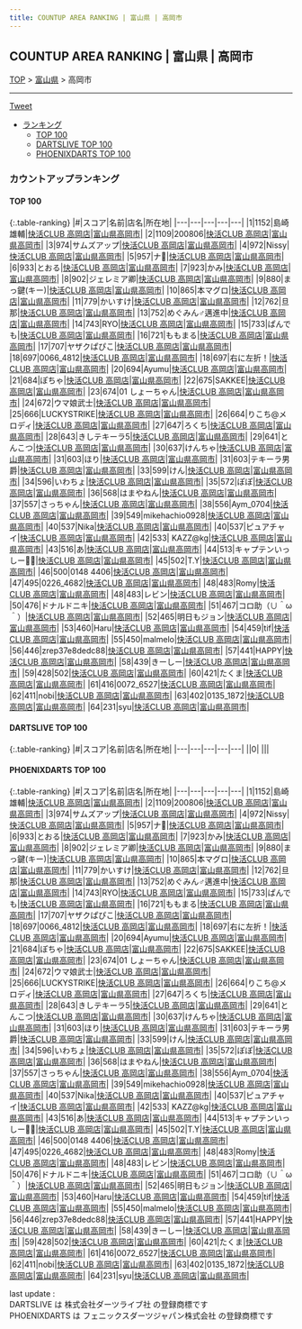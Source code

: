 ```yaml
---
title: COUNTUP AREA RANKING | 富山県 | 高岡市
---
```

## COUNTUP AREA RANKING | 富山県 | 高岡市

[TOP](/darts/rank/) > [富山県](/darts/rank/富山県/) > 高岡市

___

<a href="https://twitter.com/share?ref_src=twsrc%5Etfw" data-text="COUNTUP AREA RANKING | 富山県高岡市" class="twitter-share-button" data-hashtags="DARTSLIVE,PHOENIXDARTS,darts,ダーツ" data-show-count="false">Tweet</a>

* [ランキング](#カウントアップランキング)
    * [TOP 100](#top-100)
    * [DARTSLIVE TOP 100](#dartslive-top-100)
    * [PHOENIXDARTS TOP 100](#phoenixdarts-top-100)

### カウントアップランキング

#### TOP 100



{:.table-ranking}
|#|スコア|名前|店名|所在地|
|---|---|---|---|---|
|1|1152|<span class="rank-name-pd">島崎 雄輔</span>|<a href="https://vs.phoenixdarts.com/jp/shop/shopDetailInfo/s_75702?s_seq=75702">快活CLUB 高岡店</a>|<a href="/darts/rank/富山県/高岡市">富山県高岡市</a>|
|2|1109|<span class="rank-name-pd">200806</span>|<a href="https://vs.phoenixdarts.com/jp/shop/shopDetailInfo/s_75702?s_seq=75702">快活CLUB 高岡店</a>|<a href="/darts/rank/富山県/高岡市">富山県高岡市</a>|
|3|974|<span class="rank-name-pd">サムズアップ</span>|<a href="https://vs.phoenixdarts.com/jp/shop/shopDetailInfo/s_75702?s_seq=75702">快活CLUB 高岡店</a>|<a href="/darts/rank/富山県/高岡市">富山県高岡市</a>|
|4|972|<span class="rank-name-pd">Nissy</span>|<a href="https://vs.phoenixdarts.com/jp/shop/shopDetailInfo/s_75702?s_seq=75702">快活CLUB 高岡店</a>|<a href="/darts/rank/富山県/高岡市">富山県高岡市</a>|
|5|957|<span class="rank-name-pd">ナ👺</span>|<a href="https://vs.phoenixdarts.com/jp/shop/shopDetailInfo/s_75702?s_seq=75702">快活CLUB 高岡店</a>|<a href="/darts/rank/富山県/高岡市">富山県高岡市</a>|
|6|933|<span class="rank-name-pd">とおる</span>|<a href="https://vs.phoenixdarts.com/jp/shop/shopDetailInfo/s_75702?s_seq=75702">快活CLUB 高岡店</a>|<a href="/darts/rank/富山県/高岡市">富山県高岡市</a>|
|7|923|<span class="rank-name-pd">かみ</span>|<a href="https://vs.phoenixdarts.com/jp/shop/shopDetailInfo/s_75702?s_seq=75702">快活CLUB 高岡店</a>|<a href="/darts/rank/富山県/高岡市">富山県高岡市</a>|
|8|902|<span class="rank-name-pd">ジェレミア卿</span>|<a href="https://vs.phoenixdarts.com/jp/shop/shopDetailInfo/s_75702?s_seq=75702">快活CLUB 高岡店</a>|<a href="/darts/rank/富山県/高岡市">富山県高岡市</a>|
|9|880|<span class="rank-name-pd">まっ鍵(キー)</span>|<a href="https://vs.phoenixdarts.com/jp/shop/shopDetailInfo/s_75702?s_seq=75702">快活CLUB 高岡店</a>|<a href="/darts/rank/富山県/高岡市">富山県高岡市</a>|
|10|865|<span class="rank-name-pd">本マグロ</span>|<a href="https://vs.phoenixdarts.com/jp/shop/shopDetailInfo/s_75702?s_seq=75702">快活CLUB 高岡店</a>|<a href="/darts/rank/富山県/高岡市">富山県高岡市</a>|
|11|779|<span class="rank-name-pd">かいすけ</span>|<a href="https://vs.phoenixdarts.com/jp/shop/shopDetailInfo/s_75702?s_seq=75702">快活CLUB 高岡店</a>|<a href="/darts/rank/富山県/高岡市">富山県高岡市</a>|
|12|762|<span class="rank-name-pd">旦那</span>|<a href="https://vs.phoenixdarts.com/jp/shop/shopDetailInfo/s_75702?s_seq=75702">快活CLUB 高岡店</a>|<a href="/darts/rank/富山県/高岡市">富山県高岡市</a>|
|13|752|<span class="rank-name-pd">めぐみん♂邁進中</span>|<a href="https://vs.phoenixdarts.com/jp/shop/shopDetailInfo/s_75702?s_seq=75702">快活CLUB 高岡店</a>|<a href="/darts/rank/富山県/高岡市">富山県高岡市</a>|
|14|743|<span class="rank-name-pd">RYO</span>|<a href="https://vs.phoenixdarts.com/jp/shop/shopDetailInfo/s_75702?s_seq=75702">快活CLUB 高岡店</a>|<a href="/darts/rank/富山県/高岡市">富山県高岡市</a>|
|15|733|<span class="rank-name-pd">ぱんでも</span>|<a href="https://vs.phoenixdarts.com/jp/shop/shopDetailInfo/s_75702?s_seq=75702">快活CLUB 高岡店</a>|<a href="/darts/rank/富山県/高岡市">富山県高岡市</a>|
|16|721|<span class="rank-name-pd">ももまる</span>|<a href="https://vs.phoenixdarts.com/jp/shop/shopDetailInfo/s_75702?s_seq=75702">快活CLUB 高岡店</a>|<a href="/darts/rank/富山県/高岡市">富山県高岡市</a>|
|17|707|<span class="rank-name-pd">ヤザクぱぴこ</span>|<a href="https://vs.phoenixdarts.com/jp/shop/shopDetailInfo/s_75702?s_seq=75702">快活CLUB 高岡店</a>|<a href="/darts/rank/富山県/高岡市">富山県高岡市</a>|
|18|697|<span class="rank-name-pd">0066_4812</span>|<a href="https://vs.phoenixdarts.com/jp/shop/shopDetailInfo/s_75702?s_seq=75702">快活CLUB 高岡店</a>|<a href="/darts/rank/富山県/高岡市">富山県高岡市</a>|
|18|697|<span class="rank-name-pd">右に左折！</span>|<a href="https://vs.phoenixdarts.com/jp/shop/shopDetailInfo/s_75702?s_seq=75702">快活CLUB 高岡店</a>|<a href="/darts/rank/富山県/高岡市">富山県高岡市</a>|
|20|694|<span class="rank-name-pd">Ayumu</span>|<a href="https://vs.phoenixdarts.com/jp/shop/shopDetailInfo/s_75702?s_seq=75702">快活CLUB 高岡店</a>|<a href="/darts/rank/富山県/高岡市">富山県高岡市</a>|
|21|684|<span class="rank-name-pd">ぽちゃ</span>|<a href="https://vs.phoenixdarts.com/jp/shop/shopDetailInfo/s_75702?s_seq=75702">快活CLUB 高岡店</a>|<a href="/darts/rank/富山県/高岡市">富山県高岡市</a>|
|22|675|<span class="rank-name-pd">SAKKEE</span>|<a href="https://vs.phoenixdarts.com/jp/shop/shopDetailInfo/s_75702?s_seq=75702">快活CLUB 高岡店</a>|<a href="/darts/rank/富山県/高岡市">富山県高岡市</a>|
|23|674|<span class="rank-name-pd">01 しょーちゃん</span>|<a href="https://vs.phoenixdarts.com/jp/shop/shopDetailInfo/s_75702?s_seq=75702">快活CLUB 高岡店</a>|<a href="/darts/rank/富山県/高岡市">富山県高岡市</a>|
|24|672|<span class="rank-name-pd">ウマ娘武士</span>|<a href="https://vs.phoenixdarts.com/jp/shop/shopDetailInfo/s_75702?s_seq=75702">快活CLUB 高岡店</a>|<a href="/darts/rank/富山県/高岡市">富山県高岡市</a>|
|25|666|<span class="rank-name-pd">LUCKYSTRIKE</span>|<a href="https://vs.phoenixdarts.com/jp/shop/shopDetailInfo/s_75702?s_seq=75702">快活CLUB 高岡店</a>|<a href="/darts/rank/富山県/高岡市">富山県高岡市</a>|
|26|664|<span class="rank-name-pd">りこち@メロディ</span>|<a href="https://vs.phoenixdarts.com/jp/shop/shopDetailInfo/s_75702?s_seq=75702">快活CLUB 高岡店</a>|<a href="/darts/rank/富山県/高岡市">富山県高岡市</a>|
|27|647|<span class="rank-name-pd">ろくち</span>|<a href="https://vs.phoenixdarts.com/jp/shop/shopDetailInfo/s_75702?s_seq=75702">快活CLUB 高岡店</a>|<a href="/darts/rank/富山県/高岡市">富山県高岡市</a>|
|28|643|<span class="rank-name-pd">きしテキーラ5</span>|<a href="https://vs.phoenixdarts.com/jp/shop/shopDetailInfo/s_75702?s_seq=75702">快活CLUB 高岡店</a>|<a href="/darts/rank/富山県/高岡市">富山県高岡市</a>|
|29|641|<span class="rank-name-pd">とんこつ</span>|<a href="https://vs.phoenixdarts.com/jp/shop/shopDetailInfo/s_75702?s_seq=75702">快活CLUB 高岡店</a>|<a href="/darts/rank/富山県/高岡市">富山県高岡市</a>|
|30|637|<span class="rank-name-pd">けんちゃ</span>|<a href="https://vs.phoenixdarts.com/jp/shop/shopDetailInfo/s_75702?s_seq=75702">快活CLUB 高岡店</a>|<a href="/darts/rank/富山県/高岡市">富山県高岡市</a>|
|31|603|<span class="rank-name-pd">ほり</span>|<a href="https://vs.phoenixdarts.com/jp/shop/shopDetailInfo/s_75702?s_seq=75702">快活CLUB 高岡店</a>|<a href="/darts/rank/富山県/高岡市">富山県高岡市</a>|
|31|603|<span class="rank-name-pd">テキーラ男爵</span>|<a href="https://vs.phoenixdarts.com/jp/shop/shopDetailInfo/s_75702?s_seq=75702">快活CLUB 高岡店</a>|<a href="/darts/rank/富山県/高岡市">富山県高岡市</a>|
|33|599|<span class="rank-name-pd">けん</span>|<a href="https://vs.phoenixdarts.com/jp/shop/shopDetailInfo/s_75702?s_seq=75702">快活CLUB 高岡店</a>|<a href="/darts/rank/富山県/高岡市">富山県高岡市</a>|
|34|596|<span class="rank-name-pd">いわちょ</span>|<a href="https://vs.phoenixdarts.com/jp/shop/shopDetailInfo/s_75702?s_seq=75702">快活CLUB 高岡店</a>|<a href="/darts/rank/富山県/高岡市">富山県高岡市</a>|
|35|572|<span class="rank-name-pd">ぽぽ</span>|<a href="https://vs.phoenixdarts.com/jp/shop/shopDetailInfo/s_75702?s_seq=75702">快活CLUB 高岡店</a>|<a href="/darts/rank/富山県/高岡市">富山県高岡市</a>|
|36|568|<span class="rank-name-pd">はまやねん</span>|<a href="https://vs.phoenixdarts.com/jp/shop/shopDetailInfo/s_75702?s_seq=75702">快活CLUB 高岡店</a>|<a href="/darts/rank/富山県/高岡市">富山県高岡市</a>|
|37|557|<span class="rank-name-pd">さっちゃん</span>|<a href="https://vs.phoenixdarts.com/jp/shop/shopDetailInfo/s_75702?s_seq=75702">快活CLUB 高岡店</a>|<a href="/darts/rank/富山県/高岡市">富山県高岡市</a>|
|38|556|<span class="rank-name-pd">Aym_0704</span>|<a href="https://vs.phoenixdarts.com/jp/shop/shopDetailInfo/s_75702?s_seq=75702">快活CLUB 高岡店</a>|<a href="/darts/rank/富山県/高岡市">富山県高岡市</a>|
|39|549|<span class="rank-name-pd">mikehachio0928</span>|<a href="https://vs.phoenixdarts.com/jp/shop/shopDetailInfo/s_75702?s_seq=75702">快活CLUB 高岡店</a>|<a href="/darts/rank/富山県/高岡市">富山県高岡市</a>|
|40|537|<span class="rank-name-pd">Nika</span>|<a href="https://vs.phoenixdarts.com/jp/shop/shopDetailInfo/s_75702?s_seq=75702">快活CLUB 高岡店</a>|<a href="/darts/rank/富山県/高岡市">富山県高岡市</a>|
|40|537|<span class="rank-name-pd">ピュアチャイ</span>|<a href="https://vs.phoenixdarts.com/jp/shop/shopDetailInfo/s_75702?s_seq=75702">快活CLUB 高岡店</a>|<a href="/darts/rank/富山県/高岡市">富山県高岡市</a>|
|42|533|<span class="rank-name-pd"> KAZZ@kg</span>|<a href="https://vs.phoenixdarts.com/jp/shop/shopDetailInfo/s_75702?s_seq=75702">快活CLUB 高岡店</a>|<a href="/darts/rank/富山県/高岡市">富山県高岡市</a>|
|43|516|<span class="rank-name-pd">あ</span>|<a href="https://vs.phoenixdarts.com/jp/shop/shopDetailInfo/s_75702?s_seq=75702">快活CLUB 高岡店</a>|<a href="/darts/rank/富山県/高岡市">富山県高岡市</a>|
|44|513|<span class="rank-name-pd">キャプテンいっしー🏴‍☠️</span>|<a href="https://vs.phoenixdarts.com/jp/shop/shopDetailInfo/s_75702?s_seq=75702">快活CLUB 高岡店</a>|<a href="/darts/rank/富山県/高岡市">富山県高岡市</a>|
|45|502|<span class="rank-name-pd">T.Y</span>|<a href="https://vs.phoenixdarts.com/jp/shop/shopDetailInfo/s_75702?s_seq=75702">快活CLUB 高岡店</a>|<a href="/darts/rank/富山県/高岡市">富山県高岡市</a>|
|46|500|<span class="rank-name-pd">0148 4406</span>|<a href="https://vs.phoenixdarts.com/jp/shop/shopDetailInfo/s_75702?s_seq=75702">快活CLUB 高岡店</a>|<a href="/darts/rank/富山県/高岡市">富山県高岡市</a>|
|47|495|<span class="rank-name-pd">0226_4682</span>|<a href="https://vs.phoenixdarts.com/jp/shop/shopDetailInfo/s_75702?s_seq=75702">快活CLUB 高岡店</a>|<a href="/darts/rank/富山県/高岡市">富山県高岡市</a>|
|48|483|<span class="rank-name-pd">Romy</span>|<a href="https://vs.phoenixdarts.com/jp/shop/shopDetailInfo/s_75702?s_seq=75702">快活CLUB 高岡店</a>|<a href="/darts/rank/富山県/高岡市">富山県高岡市</a>|
|48|483|<span class="rank-name-pd">レビン</span>|<a href="https://vs.phoenixdarts.com/jp/shop/shopDetailInfo/s_75702?s_seq=75702">快活CLUB 高岡店</a>|<a href="/darts/rank/富山県/高岡市">富山県高岡市</a>|
|50|476|<span class="rank-name-pd">ドナルドニキ</span>|<a href="https://vs.phoenixdarts.com/jp/shop/shopDetailInfo/s_75702?s_seq=75702">快活CLUB 高岡店</a>|<a href="/darts/rank/富山県/高岡市">富山県高岡市</a>|
|51|467|<span class="rank-name-pd">コロ助（∪＾ω＾）</span>|<a href="https://vs.phoenixdarts.com/jp/shop/shopDetailInfo/s_75702?s_seq=75702">快活CLUB 高岡店</a>|<a href="/darts/rank/富山県/高岡市">富山県高岡市</a>|
|52|465|<span class="rank-name-pd">明日もジョン</span>|<a href="https://vs.phoenixdarts.com/jp/shop/shopDetailInfo/s_75702?s_seq=75702">快活CLUB 高岡店</a>|<a href="/darts/rank/富山県/高岡市">富山県高岡市</a>|
|53|460|<span class="rank-name-pd">Haru</span>|<a href="https://vs.phoenixdarts.com/jp/shop/shopDetailInfo/s_75702?s_seq=75702">快活CLUB 高岡店</a>|<a href="/darts/rank/富山県/高岡市">富山県高岡市</a>|
|54|459|<span class="rank-name-pd">tif</span>|<a href="https://vs.phoenixdarts.com/jp/shop/shopDetailInfo/s_75702?s_seq=75702">快活CLUB 高岡店</a>|<a href="/darts/rank/富山県/高岡市">富山県高岡市</a>|
|55|450|<span class="rank-name-pd">malmelo</span>|<a href="https://vs.phoenixdarts.com/jp/shop/shopDetailInfo/s_75702?s_seq=75702">快活CLUB 高岡店</a>|<a href="/darts/rank/富山県/高岡市">富山県高岡市</a>|
|56|446|<span class="rank-name-pd">zrep37e8dedc88</span>|<a href="https://vs.phoenixdarts.com/jp/shop/shopDetailInfo/s_75702?s_seq=75702">快活CLUB 高岡店</a>|<a href="/darts/rank/富山県/高岡市">富山県高岡市</a>|
|57|441|<span class="rank-name-pd">HAPPY</span>|<a href="https://vs.phoenixdarts.com/jp/shop/shopDetailInfo/s_75702?s_seq=75702">快活CLUB 高岡店</a>|<a href="/darts/rank/富山県/高岡市">富山県高岡市</a>|
|58|439|<span class="rank-name-pd">きーしー</span>|<a href="https://vs.phoenixdarts.com/jp/shop/shopDetailInfo/s_75702?s_seq=75702">快活CLUB 高岡店</a>|<a href="/darts/rank/富山県/高岡市">富山県高岡市</a>|
|59|428|<span class="rank-name-pd">502</span>|<a href="https://vs.phoenixdarts.com/jp/shop/shopDetailInfo/s_75702?s_seq=75702">快活CLUB 高岡店</a>|<a href="/darts/rank/富山県/高岡市">富山県高岡市</a>|
|60|421|<span class="rank-name-pd">たくま</span>|<a href="https://vs.phoenixdarts.com/jp/shop/shopDetailInfo/s_75702?s_seq=75702">快活CLUB 高岡店</a>|<a href="/darts/rank/富山県/高岡市">富山県高岡市</a>|
|61|416|<span class="rank-name-pd">0072_6527</span>|<a href="https://vs.phoenixdarts.com/jp/shop/shopDetailInfo/s_75702?s_seq=75702">快活CLUB 高岡店</a>|<a href="/darts/rank/富山県/高岡市">富山県高岡市</a>|
|62|411|<span class="rank-name-pd">nobi</span>|<a href="https://vs.phoenixdarts.com/jp/shop/shopDetailInfo/s_75702?s_seq=75702">快活CLUB 高岡店</a>|<a href="/darts/rank/富山県/高岡市">富山県高岡市</a>|
|63|402|<span class="rank-name-pd">0135_1872</span>|<a href="https://vs.phoenixdarts.com/jp/shop/shopDetailInfo/s_75702?s_seq=75702">快活CLUB 高岡店</a>|<a href="/darts/rank/富山県/高岡市">富山県高岡市</a>|
|64|231|<span class="rank-name-pd">syu</span>|<a href="https://vs.phoenixdarts.com/jp/shop/shopDetailInfo/s_75702?s_seq=75702">快活CLUB 高岡店</a>|<a href="/darts/rank/富山県/高岡市">富山県高岡市</a>|


#### DARTSLIVE TOP 100



{:.table-ranking}
|#|スコア|名前|店名|所在地|
|---|---|---|---|---|
||0|<span class="rank-name-dl"> </span>|<a href=""></a>|<a href="/darts/rank//"></a>|


#### PHOENIXDARTS TOP 100



{:.table-ranking}
|#|スコア|名前|店名|所在地|
|---|---|---|---|---|
|1|1152|<span class="rank-name-pd">島崎 雄輔</span>|<a href="https://vs.phoenixdarts.com/jp/shop/shopDetailInfo/s_75702?s_seq=75702">快活CLUB 高岡店</a>|<a href="/darts/rank/富山県/高岡市">富山県高岡市</a>|
|2|1109|<span class="rank-name-pd">200806</span>|<a href="https://vs.phoenixdarts.com/jp/shop/shopDetailInfo/s_75702?s_seq=75702">快活CLUB 高岡店</a>|<a href="/darts/rank/富山県/高岡市">富山県高岡市</a>|
|3|974|<span class="rank-name-pd">サムズアップ</span>|<a href="https://vs.phoenixdarts.com/jp/shop/shopDetailInfo/s_75702?s_seq=75702">快活CLUB 高岡店</a>|<a href="/darts/rank/富山県/高岡市">富山県高岡市</a>|
|4|972|<span class="rank-name-pd">Nissy</span>|<a href="https://vs.phoenixdarts.com/jp/shop/shopDetailInfo/s_75702?s_seq=75702">快活CLUB 高岡店</a>|<a href="/darts/rank/富山県/高岡市">富山県高岡市</a>|
|5|957|<span class="rank-name-pd">ナ👺</span>|<a href="https://vs.phoenixdarts.com/jp/shop/shopDetailInfo/s_75702?s_seq=75702">快活CLUB 高岡店</a>|<a href="/darts/rank/富山県/高岡市">富山県高岡市</a>|
|6|933|<span class="rank-name-pd">とおる</span>|<a href="https://vs.phoenixdarts.com/jp/shop/shopDetailInfo/s_75702?s_seq=75702">快活CLUB 高岡店</a>|<a href="/darts/rank/富山県/高岡市">富山県高岡市</a>|
|7|923|<span class="rank-name-pd">かみ</span>|<a href="https://vs.phoenixdarts.com/jp/shop/shopDetailInfo/s_75702?s_seq=75702">快活CLUB 高岡店</a>|<a href="/darts/rank/富山県/高岡市">富山県高岡市</a>|
|8|902|<span class="rank-name-pd">ジェレミア卿</span>|<a href="https://vs.phoenixdarts.com/jp/shop/shopDetailInfo/s_75702?s_seq=75702">快活CLUB 高岡店</a>|<a href="/darts/rank/富山県/高岡市">富山県高岡市</a>|
|9|880|<span class="rank-name-pd">まっ鍵(キー)</span>|<a href="https://vs.phoenixdarts.com/jp/shop/shopDetailInfo/s_75702?s_seq=75702">快活CLUB 高岡店</a>|<a href="/darts/rank/富山県/高岡市">富山県高岡市</a>|
|10|865|<span class="rank-name-pd">本マグロ</span>|<a href="https://vs.phoenixdarts.com/jp/shop/shopDetailInfo/s_75702?s_seq=75702">快活CLUB 高岡店</a>|<a href="/darts/rank/富山県/高岡市">富山県高岡市</a>|
|11|779|<span class="rank-name-pd">かいすけ</span>|<a href="https://vs.phoenixdarts.com/jp/shop/shopDetailInfo/s_75702?s_seq=75702">快活CLUB 高岡店</a>|<a href="/darts/rank/富山県/高岡市">富山県高岡市</a>|
|12|762|<span class="rank-name-pd">旦那</span>|<a href="https://vs.phoenixdarts.com/jp/shop/shopDetailInfo/s_75702?s_seq=75702">快活CLUB 高岡店</a>|<a href="/darts/rank/富山県/高岡市">富山県高岡市</a>|
|13|752|<span class="rank-name-pd">めぐみん♂邁進中</span>|<a href="https://vs.phoenixdarts.com/jp/shop/shopDetailInfo/s_75702?s_seq=75702">快活CLUB 高岡店</a>|<a href="/darts/rank/富山県/高岡市">富山県高岡市</a>|
|14|743|<span class="rank-name-pd">RYO</span>|<a href="https://vs.phoenixdarts.com/jp/shop/shopDetailInfo/s_75702?s_seq=75702">快活CLUB 高岡店</a>|<a href="/darts/rank/富山県/高岡市">富山県高岡市</a>|
|15|733|<span class="rank-name-pd">ぱんでも</span>|<a href="https://vs.phoenixdarts.com/jp/shop/shopDetailInfo/s_75702?s_seq=75702">快活CLUB 高岡店</a>|<a href="/darts/rank/富山県/高岡市">富山県高岡市</a>|
|16|721|<span class="rank-name-pd">ももまる</span>|<a href="https://vs.phoenixdarts.com/jp/shop/shopDetailInfo/s_75702?s_seq=75702">快活CLUB 高岡店</a>|<a href="/darts/rank/富山県/高岡市">富山県高岡市</a>|
|17|707|<span class="rank-name-pd">ヤザクぱぴこ</span>|<a href="https://vs.phoenixdarts.com/jp/shop/shopDetailInfo/s_75702?s_seq=75702">快活CLUB 高岡店</a>|<a href="/darts/rank/富山県/高岡市">富山県高岡市</a>|
|18|697|<span class="rank-name-pd">0066_4812</span>|<a href="https://vs.phoenixdarts.com/jp/shop/shopDetailInfo/s_75702?s_seq=75702">快活CLUB 高岡店</a>|<a href="/darts/rank/富山県/高岡市">富山県高岡市</a>|
|18|697|<span class="rank-name-pd">右に左折！</span>|<a href="https://vs.phoenixdarts.com/jp/shop/shopDetailInfo/s_75702?s_seq=75702">快活CLUB 高岡店</a>|<a href="/darts/rank/富山県/高岡市">富山県高岡市</a>|
|20|694|<span class="rank-name-pd">Ayumu</span>|<a href="https://vs.phoenixdarts.com/jp/shop/shopDetailInfo/s_75702?s_seq=75702">快活CLUB 高岡店</a>|<a href="/darts/rank/富山県/高岡市">富山県高岡市</a>|
|21|684|<span class="rank-name-pd">ぽちゃ</span>|<a href="https://vs.phoenixdarts.com/jp/shop/shopDetailInfo/s_75702?s_seq=75702">快活CLUB 高岡店</a>|<a href="/darts/rank/富山県/高岡市">富山県高岡市</a>|
|22|675|<span class="rank-name-pd">SAKKEE</span>|<a href="https://vs.phoenixdarts.com/jp/shop/shopDetailInfo/s_75702?s_seq=75702">快活CLUB 高岡店</a>|<a href="/darts/rank/富山県/高岡市">富山県高岡市</a>|
|23|674|<span class="rank-name-pd">01 しょーちゃん</span>|<a href="https://vs.phoenixdarts.com/jp/shop/shopDetailInfo/s_75702?s_seq=75702">快活CLUB 高岡店</a>|<a href="/darts/rank/富山県/高岡市">富山県高岡市</a>|
|24|672|<span class="rank-name-pd">ウマ娘武士</span>|<a href="https://vs.phoenixdarts.com/jp/shop/shopDetailInfo/s_75702?s_seq=75702">快活CLUB 高岡店</a>|<a href="/darts/rank/富山県/高岡市">富山県高岡市</a>|
|25|666|<span class="rank-name-pd">LUCKYSTRIKE</span>|<a href="https://vs.phoenixdarts.com/jp/shop/shopDetailInfo/s_75702?s_seq=75702">快活CLUB 高岡店</a>|<a href="/darts/rank/富山県/高岡市">富山県高岡市</a>|
|26|664|<span class="rank-name-pd">りこち@メロディ</span>|<a href="https://vs.phoenixdarts.com/jp/shop/shopDetailInfo/s_75702?s_seq=75702">快活CLUB 高岡店</a>|<a href="/darts/rank/富山県/高岡市">富山県高岡市</a>|
|27|647|<span class="rank-name-pd">ろくち</span>|<a href="https://vs.phoenixdarts.com/jp/shop/shopDetailInfo/s_75702?s_seq=75702">快活CLUB 高岡店</a>|<a href="/darts/rank/富山県/高岡市">富山県高岡市</a>|
|28|643|<span class="rank-name-pd">きしテキーラ5</span>|<a href="https://vs.phoenixdarts.com/jp/shop/shopDetailInfo/s_75702?s_seq=75702">快活CLUB 高岡店</a>|<a href="/darts/rank/富山県/高岡市">富山県高岡市</a>|
|29|641|<span class="rank-name-pd">とんこつ</span>|<a href="https://vs.phoenixdarts.com/jp/shop/shopDetailInfo/s_75702?s_seq=75702">快活CLUB 高岡店</a>|<a href="/darts/rank/富山県/高岡市">富山県高岡市</a>|
|30|637|<span class="rank-name-pd">けんちゃ</span>|<a href="https://vs.phoenixdarts.com/jp/shop/shopDetailInfo/s_75702?s_seq=75702">快活CLUB 高岡店</a>|<a href="/darts/rank/富山県/高岡市">富山県高岡市</a>|
|31|603|<span class="rank-name-pd">ほり</span>|<a href="https://vs.phoenixdarts.com/jp/shop/shopDetailInfo/s_75702?s_seq=75702">快活CLUB 高岡店</a>|<a href="/darts/rank/富山県/高岡市">富山県高岡市</a>|
|31|603|<span class="rank-name-pd">テキーラ男爵</span>|<a href="https://vs.phoenixdarts.com/jp/shop/shopDetailInfo/s_75702?s_seq=75702">快活CLUB 高岡店</a>|<a href="/darts/rank/富山県/高岡市">富山県高岡市</a>|
|33|599|<span class="rank-name-pd">けん</span>|<a href="https://vs.phoenixdarts.com/jp/shop/shopDetailInfo/s_75702?s_seq=75702">快活CLUB 高岡店</a>|<a href="/darts/rank/富山県/高岡市">富山県高岡市</a>|
|34|596|<span class="rank-name-pd">いわちょ</span>|<a href="https://vs.phoenixdarts.com/jp/shop/shopDetailInfo/s_75702?s_seq=75702">快活CLUB 高岡店</a>|<a href="/darts/rank/富山県/高岡市">富山県高岡市</a>|
|35|572|<span class="rank-name-pd">ぽぽ</span>|<a href="https://vs.phoenixdarts.com/jp/shop/shopDetailInfo/s_75702?s_seq=75702">快活CLUB 高岡店</a>|<a href="/darts/rank/富山県/高岡市">富山県高岡市</a>|
|36|568|<span class="rank-name-pd">はまやねん</span>|<a href="https://vs.phoenixdarts.com/jp/shop/shopDetailInfo/s_75702?s_seq=75702">快活CLUB 高岡店</a>|<a href="/darts/rank/富山県/高岡市">富山県高岡市</a>|
|37|557|<span class="rank-name-pd">さっちゃん</span>|<a href="https://vs.phoenixdarts.com/jp/shop/shopDetailInfo/s_75702?s_seq=75702">快活CLUB 高岡店</a>|<a href="/darts/rank/富山県/高岡市">富山県高岡市</a>|
|38|556|<span class="rank-name-pd">Aym_0704</span>|<a href="https://vs.phoenixdarts.com/jp/shop/shopDetailInfo/s_75702?s_seq=75702">快活CLUB 高岡店</a>|<a href="/darts/rank/富山県/高岡市">富山県高岡市</a>|
|39|549|<span class="rank-name-pd">mikehachio0928</span>|<a href="https://vs.phoenixdarts.com/jp/shop/shopDetailInfo/s_75702?s_seq=75702">快活CLUB 高岡店</a>|<a href="/darts/rank/富山県/高岡市">富山県高岡市</a>|
|40|537|<span class="rank-name-pd">Nika</span>|<a href="https://vs.phoenixdarts.com/jp/shop/shopDetailInfo/s_75702?s_seq=75702">快活CLUB 高岡店</a>|<a href="/darts/rank/富山県/高岡市">富山県高岡市</a>|
|40|537|<span class="rank-name-pd">ピュアチャイ</span>|<a href="https://vs.phoenixdarts.com/jp/shop/shopDetailInfo/s_75702?s_seq=75702">快活CLUB 高岡店</a>|<a href="/darts/rank/富山県/高岡市">富山県高岡市</a>|
|42|533|<span class="rank-name-pd"> KAZZ@kg</span>|<a href="https://vs.phoenixdarts.com/jp/shop/shopDetailInfo/s_75702?s_seq=75702">快活CLUB 高岡店</a>|<a href="/darts/rank/富山県/高岡市">富山県高岡市</a>|
|43|516|<span class="rank-name-pd">あ</span>|<a href="https://vs.phoenixdarts.com/jp/shop/shopDetailInfo/s_75702?s_seq=75702">快活CLUB 高岡店</a>|<a href="/darts/rank/富山県/高岡市">富山県高岡市</a>|
|44|513|<span class="rank-name-pd">キャプテンいっしー🏴‍☠️</span>|<a href="https://vs.phoenixdarts.com/jp/shop/shopDetailInfo/s_75702?s_seq=75702">快活CLUB 高岡店</a>|<a href="/darts/rank/富山県/高岡市">富山県高岡市</a>|
|45|502|<span class="rank-name-pd">T.Y</span>|<a href="https://vs.phoenixdarts.com/jp/shop/shopDetailInfo/s_75702?s_seq=75702">快活CLUB 高岡店</a>|<a href="/darts/rank/富山県/高岡市">富山県高岡市</a>|
|46|500|<span class="rank-name-pd">0148 4406</span>|<a href="https://vs.phoenixdarts.com/jp/shop/shopDetailInfo/s_75702?s_seq=75702">快活CLUB 高岡店</a>|<a href="/darts/rank/富山県/高岡市">富山県高岡市</a>|
|47|495|<span class="rank-name-pd">0226_4682</span>|<a href="https://vs.phoenixdarts.com/jp/shop/shopDetailInfo/s_75702?s_seq=75702">快活CLUB 高岡店</a>|<a href="/darts/rank/富山県/高岡市">富山県高岡市</a>|
|48|483|<span class="rank-name-pd">Romy</span>|<a href="https://vs.phoenixdarts.com/jp/shop/shopDetailInfo/s_75702?s_seq=75702">快活CLUB 高岡店</a>|<a href="/darts/rank/富山県/高岡市">富山県高岡市</a>|
|48|483|<span class="rank-name-pd">レビン</span>|<a href="https://vs.phoenixdarts.com/jp/shop/shopDetailInfo/s_75702?s_seq=75702">快活CLUB 高岡店</a>|<a href="/darts/rank/富山県/高岡市">富山県高岡市</a>|
|50|476|<span class="rank-name-pd">ドナルドニキ</span>|<a href="https://vs.phoenixdarts.com/jp/shop/shopDetailInfo/s_75702?s_seq=75702">快活CLUB 高岡店</a>|<a href="/darts/rank/富山県/高岡市">富山県高岡市</a>|
|51|467|<span class="rank-name-pd">コロ助（∪＾ω＾）</span>|<a href="https://vs.phoenixdarts.com/jp/shop/shopDetailInfo/s_75702?s_seq=75702">快活CLUB 高岡店</a>|<a href="/darts/rank/富山県/高岡市">富山県高岡市</a>|
|52|465|<span class="rank-name-pd">明日もジョン</span>|<a href="https://vs.phoenixdarts.com/jp/shop/shopDetailInfo/s_75702?s_seq=75702">快活CLUB 高岡店</a>|<a href="/darts/rank/富山県/高岡市">富山県高岡市</a>|
|53|460|<span class="rank-name-pd">Haru</span>|<a href="https://vs.phoenixdarts.com/jp/shop/shopDetailInfo/s_75702?s_seq=75702">快活CLUB 高岡店</a>|<a href="/darts/rank/富山県/高岡市">富山県高岡市</a>|
|54|459|<span class="rank-name-pd">tif</span>|<a href="https://vs.phoenixdarts.com/jp/shop/shopDetailInfo/s_75702?s_seq=75702">快活CLUB 高岡店</a>|<a href="/darts/rank/富山県/高岡市">富山県高岡市</a>|
|55|450|<span class="rank-name-pd">malmelo</span>|<a href="https://vs.phoenixdarts.com/jp/shop/shopDetailInfo/s_75702?s_seq=75702">快活CLUB 高岡店</a>|<a href="/darts/rank/富山県/高岡市">富山県高岡市</a>|
|56|446|<span class="rank-name-pd">zrep37e8dedc88</span>|<a href="https://vs.phoenixdarts.com/jp/shop/shopDetailInfo/s_75702?s_seq=75702">快活CLUB 高岡店</a>|<a href="/darts/rank/富山県/高岡市">富山県高岡市</a>|
|57|441|<span class="rank-name-pd">HAPPY</span>|<a href="https://vs.phoenixdarts.com/jp/shop/shopDetailInfo/s_75702?s_seq=75702">快活CLUB 高岡店</a>|<a href="/darts/rank/富山県/高岡市">富山県高岡市</a>|
|58|439|<span class="rank-name-pd">きーしー</span>|<a href="https://vs.phoenixdarts.com/jp/shop/shopDetailInfo/s_75702?s_seq=75702">快活CLUB 高岡店</a>|<a href="/darts/rank/富山県/高岡市">富山県高岡市</a>|
|59|428|<span class="rank-name-pd">502</span>|<a href="https://vs.phoenixdarts.com/jp/shop/shopDetailInfo/s_75702?s_seq=75702">快活CLUB 高岡店</a>|<a href="/darts/rank/富山県/高岡市">富山県高岡市</a>|
|60|421|<span class="rank-name-pd">たくま</span>|<a href="https://vs.phoenixdarts.com/jp/shop/shopDetailInfo/s_75702?s_seq=75702">快活CLUB 高岡店</a>|<a href="/darts/rank/富山県/高岡市">富山県高岡市</a>|
|61|416|<span class="rank-name-pd">0072_6527</span>|<a href="https://vs.phoenixdarts.com/jp/shop/shopDetailInfo/s_75702?s_seq=75702">快活CLUB 高岡店</a>|<a href="/darts/rank/富山県/高岡市">富山県高岡市</a>|
|62|411|<span class="rank-name-pd">nobi</span>|<a href="https://vs.phoenixdarts.com/jp/shop/shopDetailInfo/s_75702?s_seq=75702">快活CLUB 高岡店</a>|<a href="/darts/rank/富山県/高岡市">富山県高岡市</a>|
|63|402|<span class="rank-name-pd">0135_1872</span>|<a href="https://vs.phoenixdarts.com/jp/shop/shopDetailInfo/s_75702?s_seq=75702">快活CLUB 高岡店</a>|<a href="/darts/rank/富山県/高岡市">富山県高岡市</a>|
|64|231|<span class="rank-name-pd">syu</span>|<a href="https://vs.phoenixdarts.com/jp/shop/shopDetailInfo/s_75702?s_seq=75702">快活CLUB 高岡店</a>|<a href="/darts/rank/富山県/高岡市">富山県高岡市</a>|


<div class="footer border-top border-gray-light mt-5 pt-3 text-right text-gray">
    last update : <span style="font-weight: italic" id="foot_last_modified"></span><br />
    DARTSLIVE は 株式会社ダーツライブ社 の登録商標です<br />
    PHOENIXDARTS は フェニックスダーツジャパン株式会社 の登録商標です<br />
</div>

<script src="https://cdnjs.cloudflare.com/ajax/libs/jquery.tablesorter/2.31.3/js/jquery.tablesorter.min.js" integrity="sha512-qzgd5cYSZcosqpzpn7zF2ZId8f/8CHmFKZ8j7mU4OUXTNRd5g+ZHBPsgKEwoqxCtdQvExE5LprwwPAgoicguNg==" crossorigin="anonymous" referrerpolicy="no-referrer"></script>
<link rel="stylesheet" href="https://cdnjs.cloudflare.com/ajax/libs/jquery.tablesorter/2.31.3/css/theme.default.min.css" integrity="sha512-wghhOJkjQX0Lh3NSWvNKeZ0ZpNn+SPVXX1Qyc9OCaogADktxrBiBdKGDoqVUOyhStvMBmJQ8ZdMHiR3wuEq8+w==" crossorigin="anonymous" referrerpolicy="no-referrer" />
<script>
$(function() {
    $(".table-ranking").tablesorter({sortList:[[0, 0]]});
    $("#foot_last_modified").text(formatDate(new Date(document.lastModified), 'yyyy-MM-dd HH:mm:ss'));
});
</script>

<script async src="https://platform.twitter.com/widgets.js" charset="utf-8"></script>